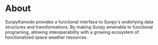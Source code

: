 # About


SunpyKamodo provides a functional interface to Sunpy's underlying data structures and transformations.
By making Sunpy amenable to functional programing, allowing interoperability with a growing ecosystem of functionalized space weather resources.


